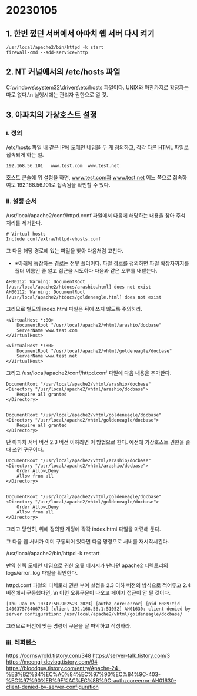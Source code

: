 # 20230105

## 1. 한번 껐던 서버에서 아파치 웹 서버 다시 켜기

```
/usr/local/apache2/bin/httpd -k start
firewall-cmd --add-service=http
```

## 2. NT 커널에서의 /etc/hosts 파일

C:\windows\system32\drivers\etc\hosts 파일이다. UNIX와 마찬가지로 확장자는 따로 없다.\n
실행시에는 관리자 권한으로 열 것.

## 3. 아파치의 가상호스트 설정
### i. 정의
/etc/hosts 파일 내 같은 IP에 도메인 네임을 두 개 정의하고, 각각 다른 HTML 파일로 접속되게 하는 일.

```
192.168.56.101   www.test.com  www.test.net
```

호스트 콘솔에 위 설정을 하면, www.test.com과 www.test.net 어느 쪽으로 접속하여도 192.168.56.101로 접속됨을 확인할 수 있다.

### ii. 설정 순서
/usr/local/apache2/conf/httpd.conf 파일에서 다음에 해당하는 내용을 찾아 주석 처리를 제거한다.

```
# Virtual hosts
Include conf/extra/httpd-vhosts.conf
```

그 다음 해당 경로에 있는 파일을 찾아 다음처럼 고친다.
- ※아래에 등장하는 경로는 전부 폴더이다. 파일 경로를 정의하면 파일 확장자까지를 폴더 이름인 줄 알고 접근을 시도하다 다음과 같은 오류를 내뱉는다.

```
AH00112: Warning: DocumentRoot [/usr/local/apache2/htdocs/arashio.html] does not exist
AH00112: Warning: DocumentRoot [/usr/local/apache2/htdocs/goldeneagle.html] does not exist
```

그러므로 별도의 index.html 파일은 뒤에 쓰지 않도록 주의하라.

```
<VirtualHost *:80>
    DocumentRoot "/usr/local/apache2/vhtml/arashio/docbase"
    ServerName www.test.com
</VirtualHost>

<VirtualHost *:80>
    DocumentRoot "/usr/local/apache2/vhtml/goldeneagle/docbase"
    ServerName www.test.net
</VirtualHost>
```

그리고 /usr/local/apache2/conf/httpd.conf 파일에 다음 내용을 추가한다.

```
DocumentRoot "/usr/local/apache2/vhtml/arashio/docbase"
<Directory "/usr/local/apache2/vhtml/arashio/docbase">
    Require all granted
</Directory>


DocumentRoot "/usr/local/apache2/vhtml/goldeneagle/docbase"
<Directory "/usr/local/apache2/vhtml/goldeneagle/docbase">
    Require all granted
</Directory>
```

단 아파치 서버 버전 2.3 버전 이하라면 이 방법으로 한다. 예전에 가상호스트 권한을 줄 때 쓰던 구문이다.

```
DocumentRoot "/usr/local/apache2/vhtml/arashio/docbase"
<Directory "/usr/local/apache2/vhtml/arashio/docbase">
    Order Allow,Deny
    Allow from all
</Directory>


DocumentRoot "/usr/local/apache2/vhtml/goldeneagle/docbase"
<Directory "/usr/local/apache2/vhtml/goldeneagle/docbase">
    Order Allow,Deny
    Allow from all
</Directory>
```

그리고 당연히, 위에 정의한 계정에 각각 index.html 파일을 마련해 둔다.

그 다음 웹 서버가 이미 구동되어 있다면 다음 명령으로 서버를 재시작시킨다.

/usr/local/apache2/bin/httpd -k restart

만약 한쪽 도메인 네임으로 권한 오류 메시지가 난다면 apache2 디렉토리의 logs/error_log 파일을 확인한다.

httpd.conf 파일의 디렉토리 권한 부여 설정을 2.3 이하 버전의 방식으로 적어두고 2.4 버전에서 구동했다면, \n
이런 오류구문이 나오고 페이지 접근이 안 될 것이다.

```
[Thu Jan 05 10:47:50.902523 2023] [authz_core:error] [pid 6089:tid 140037576406784] [client 192.168.56.1:51052] AH01630: client denied by server configuration: /usr/local/apache2/vhtml/goldeneagle/docbase/
```

그러므로 버전에 맞는 명령어 구문을 잘 파악하고 작성하라.

### iii. 레퍼런스

https://cornswrold.tistory.com/348
https://server-talk.tistory.com/3
https://meongj-devlog.tistory.com/94
https://bloodguy.tistory.com/entry/Apache-24-%EB%B2%84%EC%A0%84%EC%97%90%EC%84%9C-403-%EC%97%90%EB%9F%AC%EC%8B%9C-authzcoreerror-AH01630-client-denied-by-server-configuration



